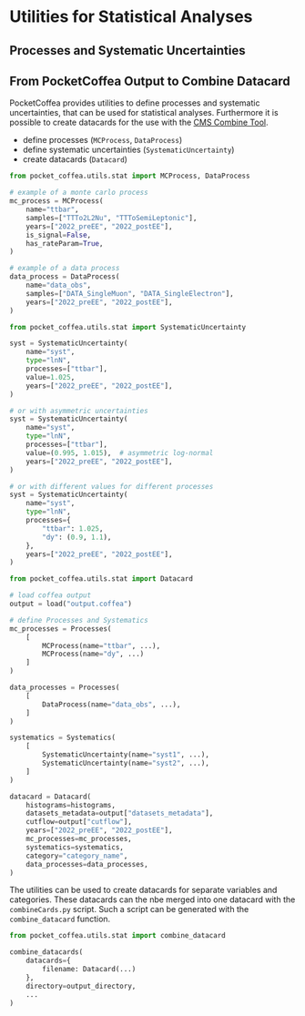 # Utilities for Statistical Analyses

## Processes and Systematic Uncertainties

## From PocketCoffea Output to Combine Datacard

PocketCoffea provides utilities to define processes and systematic uncertainties, that can be used for statistical analyses. Furthermore it is possible to create datacards for the use with the [CMS Combine Tool](https://cms-analysis.github.io/HiggsAnalysis-CombinedLimit/latest/).

- define processes (`MCProcess`, `DataProcess`)
- define systematic uncertainties (`SystematicUncertainty`)
- create datacards (`Datacard`)

```python
from pocket_coffea.utils.stat import MCProcess, DataProcess

# example of a monte carlo process
mc_process = MCProcess(
    name="ttbar",
    samples=["TTTo2L2Nu", "TTToSemiLeptonic"],
    years=["2022_preEE", "2022_postEE"],
    is_signal=False,
    has_rateParam=True,
)

# example of a data process
data_process = DataProcess(
    name="data_obs",
    samples=["DATA_SingleMuon", "DATA_SingleElectron"],
    years=["2022_preEE", "2022_postEE"],
)
```

```python
from pocket_coffea.utils.stat import SystematicUncertainty

syst = SystematicUncertainty(
    name="syst",
    type="lnN",
    processes=["ttbar"],
    value=1.025,
    years=["2022_preEE", "2022_postEE"],
)

# or with asymmetric uncertainties
syst = SystematicUncertainty(
    name="syst",
    type="lnN",
    processes=["ttbar"],
    value=(0.995, 1.015),  # asymmetric log-normal
    years=["2022_preEE", "2022_postEE"],
)

# or with different values for different processes
syst = SystematicUncertainty(
    name="syst",
    type="lnN",
    processes={
        "ttbar": 1.025,
        "dy": (0.9, 1.1),
    },
    years=["2022_preEE", "2022_postEE"],
)
```

```python
from pocket_coffea.utils.stat import Datacard

# load coffea output
output = load("output.coffea")

# define Processes and Systematics
mc_processes = Processes(
    [
        MCProcess(name="ttbar", ...),
        MCProcess(name="dy", ...)
    ]
)

data_processes = Processes(
    [
        DataProcess(name="data_obs", ...),
    ]
)

systematics = Systematics(
    [
        SystematicUncertainty(name="syst1", ...),
        SystematicUncertainty(name="syst2", ...),
    ]
)

datacard = Datacard(
    histograms=histograms,
    datasets_metadata=output["datasets_metadata"],
    cutflow=output["cutflow"],
    years=["2022_preEE", "2022_postEE"],
    mc_processes=mc_processes,
    systematics=systematics,
    category="category_name",
    data_processes=data_processes,
)
```

The utilities can be used to create datacards for separate variables and categories. These datacards can the nbe merged into one datacard with the `combineCards.py` script. Such a script can be generated with the `combine_datacard` function.

```python
from pocket_coffea.utils.stat import combine_datacard

combine_datacards(
    datacards={
        filename: Datacard(...)
    },
    directory=output_directory,
    ...
)
```
